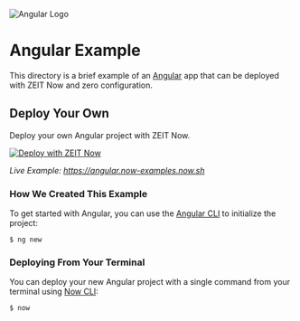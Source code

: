 ![Angular Logo](../.github/images/angular.svg)

# Angular Example

This directory is a brief example of an [Angular](https://angular.io/) app that can be deployed with ZEIT Now and zero configuration.

## Deploy Your Own

Deploy your own Angular project with ZEIT Now.

[![Deploy with ZEIT Now](https://zeit.co/button)](https://zeit.co/new/project?template=https://github.com/zeit/now-examples/tree/master/angular)

_Live Example: https://angular.now-examples.now.sh_

### How We Created This Example

To get started with Angular, you can use the [Angular CLI](https://cli.angular.io/) to initialize the project:

```shell
$ ng new
```

### Deploying From Your Terminal

You can deploy your new Angular project with a single command from your terminal using [Now CLI](https://zeit.co/download):

```shell
$ now
```
